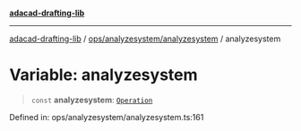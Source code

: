 [**adacad-drafting-lib**](../../../../README.md)

***

[adacad-drafting-lib](../../../../modules.md) / [ops/analyzesystem/analyzesystem](../README.md) / analyzesystem

# Variable: analyzesystem

> `const` **analyzesystem**: [`Operation`](../../../../objects/datatypes/type-aliases/Operation.md)

Defined in: ops/analyzesystem/analyzesystem.ts:161
